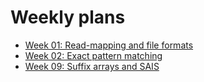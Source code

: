 # Weekly plans

- [Week 01: Read-mapping and file formats](./week-01.out.md)
- [Week 02: Exact pattern matching](./week-02.out.md)
- [Week 09: Suffix arrays and SAIS](./week-09.out.md)
